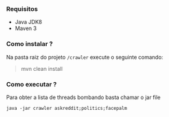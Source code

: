 ### Requisitos
- Java JDK8
- Maven 3

### Como instalar ?
Na pasta raiz do projeto `/crawler` execute o seguinte comando:
> mvn clean install

### Como executar ?

   
Para obter a lista de threads bombando basta chamar o jar file 
   
`java -jar crawler askreddit;politics;facepalm`
   

